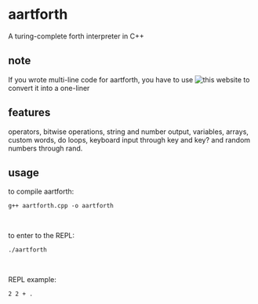 # aartforth
A turing-complete forth interpreter in C++
## note
If you wrote multi-line code for aartforth, you have to use ![this website](https://24toolbox.com/newline-remover/) to convert it into a one-liner
## features
operators, bitwise operations, string and number output, variables, arrays, custom words, do loops, keyboard input through key and key? and random numbers through rand.

## usage
to compile aartforth:
```
g++ aartforth.cpp -o aartforth
```
<br />

to enter to the REPL:
```
./aartforth
```

<br />

REPL example:
```forth
2 2 + .
```
